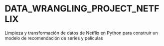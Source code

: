 # DATA_WRANGLING_PROJECT_NETFLIX
Limpieza y transformación de datos de Netflix en Python para construir un modelo de recomendación de series y películas
